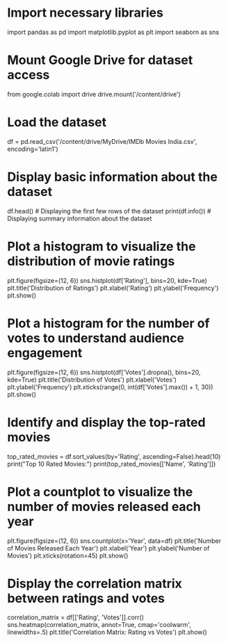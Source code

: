 # Import necessary libraries
import pandas as pd
import matplotlib.pyplot as plt
import seaborn as sns

# Mount Google Drive for dataset access
from google.colab import drive
drive.mount('/content/drive')

# Load the dataset
df = pd.read_csv('/content/drive/MyDrive/IMDb Movies India.csv', encoding='latin1')

# Display basic information about the dataset
df.head()  # Displaying the first few rows of the dataset
print(df.info())  # Displaying summary information about the dataset

# Plot a histogram to visualize the distribution of movie ratings
plt.figure(figsize=(12, 6))
sns.histplot(df['Rating'], bins=20, kde=True)
plt.title('Distribution of Ratings')
plt.xlabel('Rating')
plt.ylabel('Frequency')
plt.show()

# Plot a histogram for the number of votes to understand audience engagement
plt.figure(figsize=(12, 6))
sns.histplot(df['Votes'].dropna(), bins=20, kde=True)
plt.title('Distribution of Votes')
plt.xlabel('Votes')
plt.ylabel('Frequency')
plt.xticks(range(0, int(df['Votes'].max()) + 1, 30))
plt.show()

# Identify and display the top-rated movies
top_rated_movies = df.sort_values(by='Rating', ascending=False).head(10)
print("Top 10 Rated Movies:")
print(top_rated_movies[['Name', 'Rating']])

# Plot a countplot to visualize the number of movies released each year
plt.figure(figsize=(12, 6))
sns.countplot(x='Year', data=df)
plt.title('Number of Movies Released Each Year')
plt.xlabel('Year')
plt.ylabel('Number of Movies')
plt.xticks(rotation=45)
plt.show()

# Display the correlation matrix between ratings and votes
correlation_matrix = df[['Rating', 'Votes']].corr()
sns.heatmap(correlation_matrix, annot=True, cmap='coolwarm', linewidths=.5)
plt.title('Correlation Matrix: Rating vs Votes')
plt.show()
